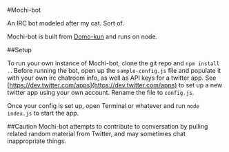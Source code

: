 #Mochi-bot

An IRC bot modeled after my cat. Sort of.

Mochi-bot is built from [Domo-kun](http://rikukissa.github.io/domo/) and runs on node.

##Setup

To run your own instance of Mochi-bot, clone the git repo and `npm install .`. Before running the bot, open up the `sample-config.js` file and populate it with your own irc chatroom info, as well as API keys for a twitter app. See [https://dev.twitter.com/apps](https://dev.twitter.com/apps) to set up a new twitter app using your own account. Rename the file to `config.js`.

Once your config is set up, open Terminal or whatever and run `node index.js` to start the app.

##Caution
Mochi-bot attempts to contribute to conversation by pulling related random material from Twitter, and may sometimes chat inappropriate things.